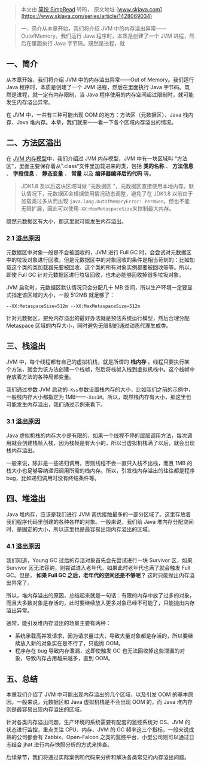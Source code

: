 > 本文由 [简悦 SimpRead](http://ksria.com/simpread/) 转码， 原文地址 [www.skjava.com](https://www.skjava.com/series/article/1428069034)

> 一、简介从本章开始，我们将介绍 JVM 中的内存溢出异常——OutofMemory。我们运行 Java 程序时，本质是创建了一个 JVM 进程，然后在里面执行 Java 字节码。既然是进程，就

一、简介
----

从本章开始，我们将介绍 JVM 中的内存溢出异常——Out of Memory。我们运行 Java 程序时，本质是创建了一个 JVM 进程，然后在里面执行 Java 字节码。既然是进程，就一定有内存限制，当 Java 程序使用的内存空间超过限制时，就可能发生内存溢出异常。

在 JVM 中，一共有三种可能出现 OOM 的地方：方法区（元数据区）、Java 栈内存、Java 堆内存。本章，我们就来一一看一下各个区域内存溢出的情况。

二、方法区溢出
-------

在 [JVM 内存模型](https://www.tpvlog.com/article/86)中，我们介绍过 JVM 内存模型，JVM 中有一块区域叫 “方法区”，里面主要保存着从”.class“文件里加载进来的类，包括 **类的名称** 、 **方法信息** 、 **字段信息** 、 **静态变量** 、 **常量** 以及 **编译器编译后的代码** 等。

> JDK1.8 及以后这块区域叫做 “元数据区 "，元数据区直接使用本地内存。默认情况下，元数据区会根据使用情况动态调整，避免了在 JDK1.8 以前由于加载类过多从而出现 `java.lang.OutOfMemoryError: PermGen`。但也不能无限扩展，因此可以使用`-XX:MaxMetaspaceSize`来控制最大内存。

既然元数据区有大小，那这里就可能发生内存溢出。

### 2.1 溢出原因

元数据区中对象一般是不会被回收的，JVM 进行 Full GC 时，会尝试对元数据区中的垃圾对象进行回收。但是元数据区中的对象回收的条件是相当苛刻的：比如加载这个类的类加载器先要被回收、这个类的所有对象实例都要被回收等等。所以，即使 Full GC 针对元数据区进行垃圾回收，也未必能够回收掉很多垃圾对象。

JVM 启动时，元数据区默认情况只会分配几十 MB 空间，所以生产环境一定要显式指定该区域的大小，一般 512MB 就足够了：

`--XX:MetaspaceSize=512m --XX:MaxMetaspaceSize=512m`

针对元数据区，避免内存溢出的最好办法就是预估系统运行模型，然后合理分配 Metaspace 区域的内存大小，同时避免无限制的通过动态代理生成类。

三、栈溢出
-----

JVM 中，每个线程都有自己的虚拟机栈，就是所谓的 **栈内存** 。线程只要执行某个方法，就会为该方法创建一个栈帧，然后将栈帧入栈到虚拟机栈中。这个栈帧中存放着方法的各种局部变量。

我们通过参数 JVM 启动的`-Xss`参数设置栈内存的大小，比如我们之前的示例中，一般栈内存大小都指定为 1MB——`-Xss1M`。所以，既然栈内存有大小，那这里也可能发生内存溢出，我们通过示例来看下。

### 3.1 溢出原因

Java 虚拟机栈的内存大小是有限的，如果一个线程不停的层层调用方法，每次调用就会创建栈帧入栈，因为栈帧是有大小的，所以当虚拟机栈满了以后，就会出现栈内存溢出。

一般来说，除非是一些递归调用，否则线程不会一直只入栈不出栈，而且 1MB 的栈大小也足够容纳递归调用所需的栈内存。所以，引发栈内存溢出的往往都是程序 bug，比如递归调用时没有终结条件等。

四、堆溢出
-----

Java 堆内存，应该是我们进行 JVM 调优接触最多的一部分区域了。这里存放着我们程序代码里创建的各种各样的对象。一般来说，我们给 Java 堆内存分配空间时，是固定的大小，所以这里也是最容易出现内存溢出的区域。

### 4.1 溢出原因

我们知道，Young GC 过后的存活对象首先会先尝试进行一块 Survivor 区，如果 Survivor 区无法容纳，则尝试进入老年代，如果此时老年代也满了就会触发 Full GC。但是， **如果 Full GC 之后，老年代的空间还是不够呢？** 这时只能抛出内存溢出异常了。

所以，堆内存溢出的原因，总结起来就是一句话：有限的内存中放了过多的对象，而且大多数对象是存活的，此时要继续放入更多对象已经不可能了，只能抛出内存溢出异常。

通常，能引发堆内存溢出的场景主要有两种：

*   系统承载高并发请求，因为请求量过大，导致大量对象都是存活的，所以要继续放入新的对象实在是不行了，只能抛 OOM。
*   程序存在 bug 导致内存泄漏，这即使触发 GC 也无法回收掉这些泄漏的对象，导致内存占用越来越多，直到 OOM。

五、总结
----

本章我们介绍了 JVM 中可能出现内存溢出的几个区域，以及引发 OOM 的基本原因。一般来说，元数据区和 Java 虚拟机栈是不会出现 OOM 的，而 Java 堆内存则是最容易出现内存溢出的区域。

针对各类内存溢出问题，生产环境的系统需要有配套的监控系统对 OS、JVM 的状态进行监控，重点关注 CPU、内存、JVM 的 GC 频率这三个指标，一般来说成熟的公司都会有 Zabbix、Open-Falcon 之类的监控平台，小型公司则可以通过日志结合 jhat 进行内存快照分析的方式来排查。

后续章节，我们将通过实际案例和代码来分析和解决各类常见的内存溢出问题。